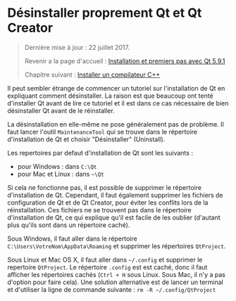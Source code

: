 
# Désinstaller proprement Qt et Qt Creator

> Dernière mise à jour : 22 juillet 2017.
>
> Revenir a la page d'accueil : [Installation et premiers pas avec Qt 5.9.1](index.md)
>
> Chapitre suivant : [Installer un compilateur C++](compiler.md)

Il peut sembler étrange de commencer un tutoriel sur l'installation de Qt en expliquant comment désinstaller.
La raison est que beaucoup ont tenté d'installer Qt avant de lire ce tutoriel et il est dans ce cas nécessaire 
de bien désinstaller Qt avant de le réinstaller.

La désinstallation en elle-même ne pose généralement pas de problème. Il faut lancer l'outil `MaintenanceTool`
qui se trouve dans le répertoire d'installation de Qt et choisir "Désinstaller" (Uninstall).

Les repertoires par defaut d'installation de Qt sont les suivants :

- pour Windows : dans `C:\Qt`
- pour Mac et Linux : dans `~\Qt`

Si cela ne fonctionne pas, il est possible de supprimer le répertoire d'installation de Qt. Cependant, il faut 
également supprimer les fichiers de configuration de Qt et de Qt Creator, pour éviter les conflits lors de la 
réinstallation. Ces fichiers ne se trouvent pas dans le répertoire d'installation de Qt, ce qui explique qu'il 
est facile de les oublier (d'autant plus qu'ils sont dans un répertoire caché).

Sous Windows, il faut aller dans le répertoire `C:\Users\VotreNom\AppData\Roaming` et supprimer les 
répertoires `QtProject`.

Sous Linux et Mac OS X, il faut aller dans `~/.config` et supprimer le repertoire `QtProject`. Le répertoire 
`.config` est est caché, donc il faut afficher les répertoires cachés (`Ctrl + H` sous Linux. Sous Mac, il n'y a pas d'option
pour faire cela). Une solution alternative est de lancer un terminal et d'utiliser la ligne 
de commande suivante : `rm -R ~/.config/QtProject`
